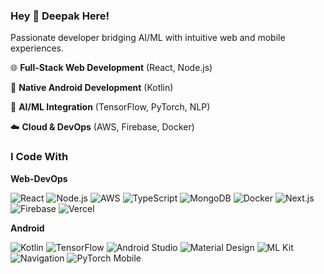 ### Hey 👋 Deepak Here!

Passionate developer bridging AI/ML with intuitive web and mobile experiences.
          

🌐 **Full-Stack Web Development** (React, Node.js)

📱 **Native Android Development** (Kotlin)

🤖 **AI/ML Integration** (TensorFlow, PyTorch, NLP)

☁️ **Cloud & DevOps** (AWS, Firebase, Docker)


### I Code With
**Web-DevOps** 

 ![React](https://img.shields.io/badge?logo=react&logoColor=black)  ![Node.js](https://img.shields.io/badge/Node.js-339933?logo=node.js&logoColor=white)  ![AWS](https://img.shields.io/badge/AWS-232F3E?logo=amazon-aws&logoColor=white) 
 ![TypeScript](https://img.shields.io/badge/TypeScript-3178C6?logo=typescript&logoColor=white)  ![MongoDB](https://img.shields.io/badge/MongoDB-47A248?logo=mongodb&logoColor=white)  ![Docker](https://img.shields.io/badge/Docker-2496ED?logo=docker&logoColor=white) 
 ![Next.js](https://img.shields.io/badge/Next.js-000000?logo=next.js&logoColor=white)  ![Firebase](https://img.shields.io/badge/Firebase-FFCA28?logo=firebase&logoColor=black)  ![Vercel](https://img.shields.io/badge/Vercel-000000?logo=vercel&logoColor=white) 

**Android**

![Kotlin](https://img.shields.io/badge/Kotlin-7F52FF?logo=kotlin&logoColor=white)  ![TensorFlow](https://img.shields.io/badge/TensorFlow-FF6F00?logo=tensorflow&logoColor=white)  ![Android Studio](https://img.shields.io/badge/Android_Studio-3DDC84?logo=android-studio&logoColor=white)  ![Material Design](https://img.shields.io/badge/Material_Design-757575?logo=material-design&logoColor=white)  ![ML Kit](https://img.shields.io/badge/ML_Kit-4285F4?logo=google&logoColor=white) ![Navigation](https://img.shields.io/badge/Navigation-00579C?logo=android&logoColor=white)  ![PyTorch Mobile](https://img.shields.io/badge/PyTorch_Mobile-EE4C2C?logo=pytorch&logoColor=white) 





